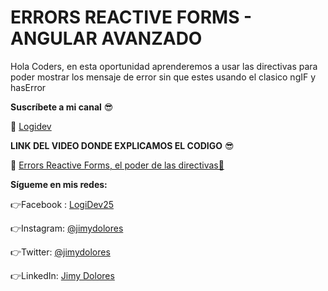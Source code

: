 # ERRORS REACTIVE FORMS - ANGULAR AVANZADO

Hola Coders, en esta oportunidad aprenderemos a usar las directivas para poder mostrar los mensaje de error sin que estes usando el clasico ngIF y hasError

**Suscríbete a mi canal** 😎

🔗 [Logidev](https://www.youtube.com/c/LogiDev)

**LINK DEL VIDEO DONDE EXPLICAMOS EL CODIGO** 😎

🔗 [Errors Reactive Forms, el poder de las directivas🤯](https://youtu.be/AWWq1DHsHfI)

**Sígueme en mis redes:**

👉Facebook : [LogiDev25](https://facebook.com/LogiDev25)

👉Instagram: [@jimydolores](https://instagram.com/jimydolores/)

👉Twitter: [@jimydolores](https://twitter.com/jimydolores)

👉LinkedIn: [Jimy Dolores](https://linkedin.com/in/jimyhuachodolores/)
